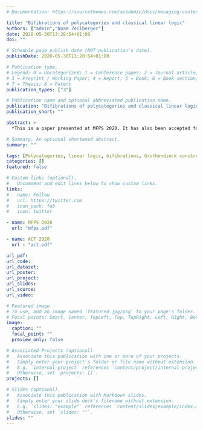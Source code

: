```yaml
---
# Documentation: https://sourcethemes.com/academic/docs/managing-content/

title: "Bifibrations of polycategories and classical linear logic"
authors: ["admin","Noam Zeilberger"]
date: 2020-05-30T13:28:54+01:00
doi: ""

# Schedule page publish date (NOT publication's date).
publishDate: 2020-05-30T13:28:54+01:00

# Publication type.
# Legend: 0 = Uncategorized; 1 = Conference paper; 2 = Journal article;
# 3 = Preprint / Working Paper; 4 = Report; 5 = Book; 6 = Book section;
# 7 = Thesis; 8 = Patent
publication_types: ["3"]

# Publication name and optional abbreviated publication name.
publication: "Bifibrations of polycategories and classical linear logic"
publication_short: ""

abstract: >
  *This is a paper presented at MFPS 2020. It has also been accepted for a keynote presentation at ACT 2020. This page contains an extended version of the paper, the final version of the MFPS proceedings and the extended abstract submitted to ACT. The extended version of the paper is still work in progress.* The main goal of this article is to expose and relate different ways of interpreting the multiplicative fragment of classical linear logic in polycategories. Polycategories are known to give rise to models of classical linear logic in so-called representable *-polycategories, which ask for the existence of various polymaps satisfying the different universal properties needed to define tensor, par, and negation. We begin by explaining how these different universal properties can all be seen as instances of a single notion of universality of a polymap parametrised by an input or output object, which also generalises the classical notion of universal multimaps in a multicategory. We then proceed to introduce a definition of in-cartesian and out-cartesian polymap relative to a refinement system (= strict functor) of polycategoriesm in such a way that universal polymaps can be understood as a special case. In particular, we obtain that a polycategory is a representable *-polycategory if and only if it is bifibred over the terminal polycategory. Finally, we present a Grothendieck correspondence between bifibrations of polycategories and pseudofunctors into MAdj, the 2-polycategory of multivariable adjunctions. When restricted to bifibrations over the terminal polycategory we get back the correspondence between *-autonomous categories and Frobenius pseudomonoids in MAdj that was recently observed by Shulman.

# Summary. An optional shortened abstract.
summary: ""

tags: [Polycategories, linear logic, bifibrations, Grothendieck construction, Frobenius monoids]
categories: []
featured: false

# Custom links (optional).
#   Uncomment and edit lines below to show custom links.
links:
# - name: Follow
#   url: https://twitter.com
#   icon_pack: fab
#   icon: twitter

- name: MFPS 2020
  url: "mfps.pdf"

- name: ACT 2020
  url : "act.pdf"

url_pdf:
url_code:
url_dataset:
url_poster:
url_project:
url_slides:
url_source:
url_video:

# Featured image
# To use, add an image named `featured.jpg/png` to your page's folder. 
# Focal points: Smart, Center, TopLeft, Top, TopRight, Left, Right, BottomLeft, Bottom, BottomRight.
image:
  caption: ""
  focal_point: ""
  preview_only: false

# Associated Projects (optional).
#   Associate this publication with one or more of your projects.
#   Simply enter your project's folder or file name without extension.
#   E.g. `internal-project` references `content/project/internal-project/index.md`.
#   Otherwise, set `projects: []`.
projects: []

# Slides (optional).
#   Associate this publication with Markdown slides.
#   Simply enter your slide deck's filename without extension.
#   E.g. `slides: "example"` references `content/slides/example/index.md`.
#   Otherwise, set `slides: ""`.
slides: ""
---
```

